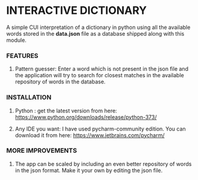 # INTERACTIVE DICTIONARY

A simple CUI interpretation of a dictionary in python using all the available words stored in the **data.json** file as a database shipped along with this module.

### FEATURES

1. Pattern guesser: Enter a word which is not present in the json file and the application will try to search for closest matches in the available repository of words in the database.

### INSTALLATION
1. Python :
    get the latest version from here:
    https://www.python.org/downloads/release/python-373/

2. Any IDE you want: I have used pycharm-community edition. You can download it from here:
    https://www.jetbrains.com/pycharm/

### MORE IMPROVEMENTS
1. The app can be scaled by including an even better repository of words in the json format. Make it your own by editing the json file.

